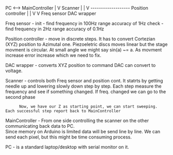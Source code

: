 

PC <--> MainController 
          |
          V
         Scanner
          |   |
          V    -------------------
         Position controller     |
          |                      V
          V                     Freq sensor
         DAC wrapper    



Freq sensor - init - find frequency in 100Hz range accuracy of 1Hz
              check - find frequency in 2Hz range accuracy of 0.1Hz


Position controller - move in discrete steps. It has to convert Cortezian (XYZ) position to Azimutal one. 
                      Piezoeletric discs moves linear but the stage movment is circular. At small angle 
                      we might say sin(a) ~= a. As movment increase error increase which we need to fix.


DAC wrapper - converts XYZ position to command DAC can convert to voltage.


Scanner - controls both Freq sensor and position cont. 
          It statrts by getting needle up and lowering slowly down step by step.
          Each step measure the frequency and see if something changed. 
          If freq. changed we can go to the second phase 

          Now, we have our Z as starting point, we can start sweeping. Each successful step report back to MainController

MainController - From one side controlling the scanner on the other communicating back data to PC. 	
                 Since memory on Arduino is limited data will be send line by line. We can send each pixel, but this might be 
                 time consuming process.  

PC - is a standard laptop/desktop with serial monitor on it. 